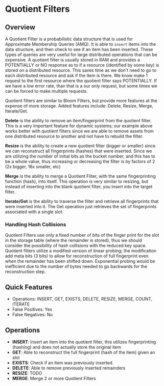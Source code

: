 # Quotient Filters

## Overview

A Quotient Filter is a probabilistic data structure that is used for Approximate Membership Queries (AMQ).
It is able to `insert` items into the data structure, and then check to see if an item has been inserted.
These types of queries are very useful for large distributed operations that can be expensive.
A quotient filter is usually stored in RAM and provides a POTENTIALLY or NO response as to if a resource
(identified by some key) is stored on a distributed resource.
This saves time as we don't need to go to each distributed resource and ask if the item is there.
We know make 1 request to the first resource where the quotient filter says POTENTIALLY.
If we have a low error rate, than that is a our only request, but some times we can be forced to make multiple requests.

Quotient filters are similar to Bloom Filters, but provide more features at the expense of more storage.
Added features include: Delete, Resize, Merge, Iterate/Get.

**Delete** is the ability to remove an item/fingerprint from the quotient filter.
This is a very important feature for dynamic systems; our example above works better with quotient filters since we are
able to remove assets from one distributed resource to another and not have to rebuild the filter.

**Resize** is the ability to create a new quotient filter (bigger or smaller) since we can reconstruct all fingerprints
(hashes) that were inserted. Since we are utilizing the number of initial bits as the bucket number, and this has to be
a whole value, thus increasing or decreasing the filter is by factors of 2 (2x bigger, 16x smaller, etc)

**Merge**  is the ability to merge a Quotient Filter, with the same fingerprinting function (hash), into itself.
This operation is very similar to resizing, but instead of inserting into the blank quotient filter, you insert into
the target filter.

**Iterate/Get** is the ability to traverse the filter and retrieve all fingerprints that were inserted into it.
The Get operation just retrieves the set of fingerprints associated with a single slot.

### Handling Hash Collisions 

Quotient Filters use only a fixed number of bits of the finger print for the slot in the storage table
(where the remainder is stored), thus we should consider the possibility of hash collisions with the reduced key space.
Quotient filters utilize a modified version of linear probing; the modification add meta bits (3 bits) to allow for
reconstruction of full fingerprint even when the remainder has been shifted down.
Exponential probing would be inefficient due to the number of bytes needed to go backwards for the reconstruction step.

## Quick Features

* Operations: INSERT, GET, EXISTS, DELETE, RESIZE, MERGE, COUNT, ITERATE
* False Positives: Yes
* False Negatives: No

## Operations

* **INSERT**: Insert an item into the quotient filter, this utilizes fingerprinting (hashing) and does not actually
    store the original item
* **GET**: Able to reconstruct the full fingerprint (hash of the item) given an slot
* **EXISTS**: Check if an item was previously inserted.
* **DELETE**: Able to remove previously inserted remainders 
* **RESIZE**: TODO
* **MERGE**: Merge 2 or more Quotient Filters